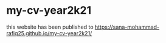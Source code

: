 # my-cv-year2k21
this website has been published to https://sana-mohammad-rafiq25.github.io/my-cv-year2k21/
